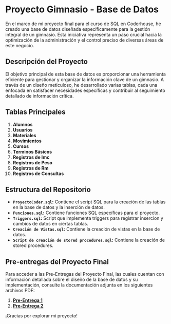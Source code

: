 # Proyecto Gimnasio - Base de Datos

En el marco de mi proyecto final para el curso de SQL en Coderhouse, he creado una base de datos diseñada específicamente para la gestión integral de un gimnasio. Esta iniciativa representa un paso crucial hacia la optimización de la administración y el control preciso de diversas áreas de este negocio.

## Descripción del Proyecto

El objetivo principal de esta base de datos es proporcionar una herramienta eficiente para gestionar y organizar la información clave de un gimnasio. A través de un diseño meticuloso, he desarrollado varias tablas, cada una enfocada en satisfacer necesidades específicas y contribuir al seguimiento detallado de información crítica.

## Tablas Principales

1. **Alumnos**
2. **Usuarios** 
3. **Materiales**
4. **Movimientos** 
5. **Cursos**
6. **Terminos Básicos**
7. **Registros de Imc**
8. **Registros de Peso**
9. **Registros de Rm**
10. **Registros de Consultas**

## Estructura del Repositorio

- **`ProyectoCoder.sql`:** Contiene el script SQL para la creación de las tablas en la base de datos y la inserción de datos.
- **`Funciones.sql`:** Contiene funciones SQL específicas para el proyecto.
- **`Triggers.sql`:** Script que implementa triggers para registrar insercion y cambios de datos en ciertas tablas.
- **`Creación de Vistas.sql`:** Contiene la creación de vistas en la base de datos.
- **`Script de creación de stored procedures.sql`:** Contiene la creación de stored procedures.

## Pre-entregas del Proyecto Final

Para acceder a las Pre-Entregas del Proyecto Final, las cuales cuentan con información detallada sobre el diseño de la base de datos y su implementación, consulte la documentación adjunta en los siguientes archivos PDF:

1. **[Pre-Entrega 1](https://docs.google.com/document/d/1msX8u_Xc83Zj-JVa2dURqtcH3dKcBjHX/edit?usp=sharing&ouid=113864567810544868681&rtpof=true&sd=true)** 
2. **[Pre-Entrega 2](https://docs.google.com/document/d/16YlD9URnvxOpOLftrEv61Av6-UKGgP3aC1ugYcx2j0c/edit?usp=sharing)** 

¡Gracias por explorar mi proyecto! 
